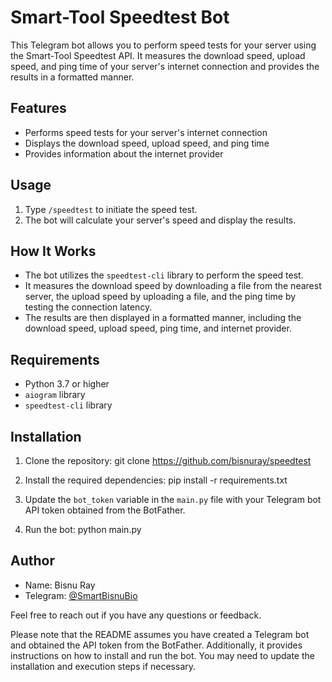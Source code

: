 # Smart-Tool Speedtest Bot

This Telegram bot allows you to perform speed tests for your server using the Smart-Tool Speedtest API. It measures the download speed, upload speed, and ping time of your server's internet connection and provides the results in a formatted manner.

## Features

- Performs speed tests for your server's internet connection
- Displays the download speed, upload speed, and ping time
- Provides information about the internet provider

## Usage

1. Type `/speedtest` to initiate the speed test.
2. The bot will calculate your server's speed and display the results.

## How It Works

- The bot utilizes the `speedtest-cli` library to perform the speed test.
- It measures the download speed by downloading a file from the nearest server, the upload speed by uploading a file, and the ping time by testing the connection latency.
- The results are then displayed in a formatted manner, including the download speed, upload speed, ping time, and internet provider.

## Requirements

- Python 3.7 or higher
- `aiogram` library
- `speedtest-cli` library

## Installation

1. Clone the repository:
git clone https://github.com/bisnuray/speedtest

2. Install the required dependencies:
pip install -r requirements.txt

3. Update the `bot_token` variable in the `main.py` file with your Telegram bot API token obtained from the BotFather.

4. Run the bot:
python main.py

## Author

- Name: Bisnu Ray
- Telegram: [@SmartBisnuBio](https://t.me/SmartBisnuBio)

Feel free to reach out if you have any questions or feedback.

Please note that the README assumes you have created a Telegram bot and obtained the API token from the BotFather. Additionally, it provides instructions on how to install and run the bot. You may need to update the installation and execution steps if necessary.
